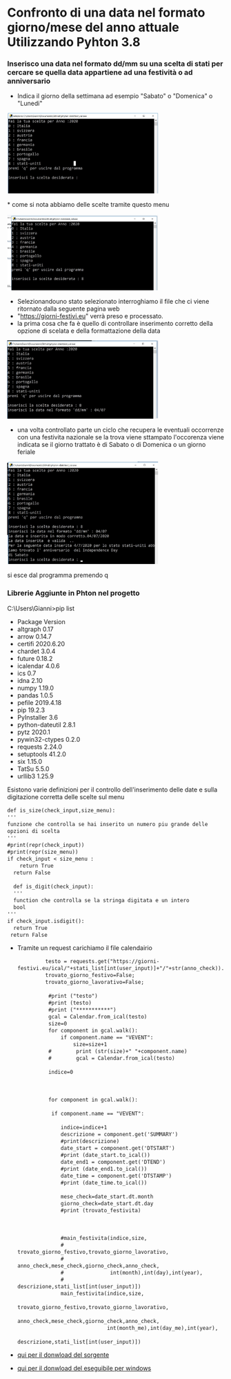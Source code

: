 
# Confronto di una data nel formato giorno/mese del anno attuale Utilizzando Pyhton 3.8

### Inserisco una data nel formato dd/mm su una scelta di stati per cercare se quella data appartiene ad una festività o ad anniversario 
 *  Indica il giorno della settimana ad esempio "Sabato" o "Domenica" o "Lunedi"


 <p align="left">
  <img src="foto/foto1.jpg" width="350" title="console del programma">
</p>
  *  come si nota abbiamo delle scelte tramite questo menu 

 <p align="left">
  <img src="foto/foto2.jpg" width="350" title="opzione di scelta">
</p>

 *  Selezionandouno stato selezionato interroghiamo il file che ci viene ritornato dalla seguente pagina web
 *  "https://giorni-festivi.eu"
 verrà preso e processato.
 * la prima cosa che fa è quello di controllare inserimento corretto della opzione di scelata e della formattazione della data

 <p align="left">
  <img src="foto/foto3.jpg" width="350" title="controllo">
</p>

*   una volta controllato parte un ciclo che recupera le eventuali occorrenze con una festivita nazionale
 se la trova viene sttampato l'occorenza viene indicata se il giorno trattato è di Sabato o di Domenica o un giorno 
 feriale

 <p align="left">
  <img src="foto/foto4.jpg" width="350" title="opzione di scelta">
</p>

si esce dal programma premendo q

### Librerie Aggiunte in Phton nel progetto
 
 

C:\Users\Gianni>pip list
 *  Package         Version
 *  altgraph        0.17
 *  arrow           0.14.7
 *  certifi         2020.6.20
 *  chardet         3.0.4
 *  future          0.18.2
 *  icalendar       4.0.6
 *  ics             0.7
 *  idna            2.10
 *  numpy           1.19.0
 *  pandas          1.0.5
 *  pefile          2019.4.18
 *  pip             19.2.3
 *  PyInstaller     3.6
 *  python-dateutil 2.8.1
 *  pytz            2020.1
 *  pywin32-ctypes  0.2.0
 *  requests        2.24.0
 *  setuptools      41.2.0
 *  six             1.15.0
 *  TatSu           5.5.0
 *  urllib3         1.25.9



Esistono varie definizioni per il controllo dell'inserimento delle date e sulla digitazione corretta delle scelte sul menu
   
    def is_size(check_input,size_menu):
    '''
    funzione che controlla se hai inserito un numero piu grande delle opzioni di scelta
    '''
    #print(repr(check_input))
    #print(repr(size_menu))
    if check_input < size_menu :
        return True
      return False
      
      def is_digit(check_input):
      '''
      function che controlla se la stringa digitata e un intero
      bool
    '''
    if check_input.isdigit():
      return True
     return False
    
    
    
   
* Tramite un request carichiamo il file calendairio

               
               testo = requests.get("https://giorni-festivi.eu/ical/"+stati_list[int(user_input)]+"/"+str(anno_check)).text
               trovato_giorno_festivo=False;
               trovato_giorno_lavorativo=False;
               
                #print ("testo")
                #print (testo)
                #print ("***********")
                gcal = Calendar.from_ical(testo)
                size=0
                for component in gcal.walk():
                    if component.name == "VEVENT":
                        size=size+1
                #        print (str(size)+" "+component.name)
                #        gcal = Calendar.from_ical(testo)
               
                indice=0
               
                
                
                for component in gcal.walk():

                 if component.name == "VEVENT":

                    indice=indice+1
                    descrizione = component.get('SUMMARY')
                    #print(descrizione)
                    date_start = component.get('DTSTART')
                    #print (date_start.to_ical())
                    date_end1 = component.get('DTEND')
                    #print (date_end1.to_ical())
                    date_time = component.get('DTSTAMP')
                    #print (date_time.to_ical())
                   
                    mese_check=date_start.dt.month
                    giorno_check=date_start.dt.day
                    #print (trovato_festivita)


                   
                    #main_festivita(indice,size,
                    #               trovato_giorno_festivo,trovato_giorno_lavorativo,
                    #               anno_check,mese_check,giorno_check,anno_check,
                    #               int(month),int(day),int(year),
                    #               descrizione,stati_list[int(user_input)])
                    main_festivita(indice,size,
                                   trovato_giorno_festivo,trovato_giorno_lavorativo,
                                   anno_check,mese_check,giorno_check,anno_check,
                                   int(month_me),int(day_me),int(year),
                                   descrizione,stati_list[int(user_input)]) 


    


* [ qui per il donwload del sorgente]( test_cal.py)
* [ qui per il donwload del eseguibile per windows]( test_cal.exe)


